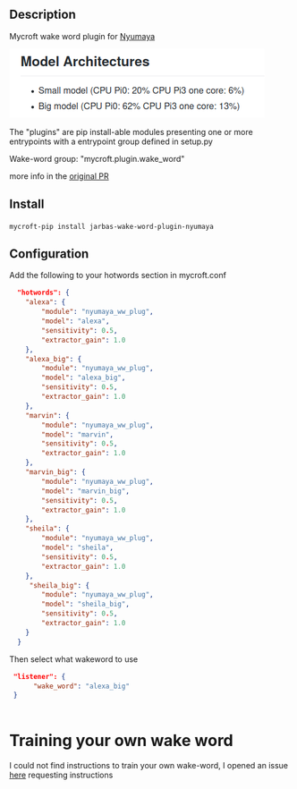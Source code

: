 ## Description
Mycroft wake word plugin for [Nyumaya](https://github.com/nyumaya)

![](./model_accuracy/cpu_usage.png)

The "plugins" are pip install-able modules presenting one or more entrypoints with a entrypoint group defined in setup.py

Wake-word group: "mycroft.plugin.wake_word"

more info in the [original PR](https://github.com/MycroftAI/mycroft-core/pull/2594)

## Install

`mycroft-pip install jarbas-wake-word-plugin-nyumaya`

## Configuration

Add the following to your hotwords section in mycroft.conf 

```json
  "hotwords": {
    "alexa": {
        "module": "nyumaya_ww_plug",
        "model": "alexa",
        "sensitivity": 0.5,
        "extractor_gain": 1.0
    },
    "alexa_big": {
        "module": "nyumaya_ww_plug",
        "model": "alexa_big",
        "sensitivity": 0.5,
        "extractor_gain": 1.0
    },
    "marvin": {
        "module": "nyumaya_ww_plug",
        "model": "marvin",
        "sensitivity": 0.5,
        "extractor_gain": 1.0
    },
    "marvin_big": {
        "module": "nyumaya_ww_plug",
        "model": "marvin_big",
        "sensitivity": 0.5,
        "extractor_gain": 1.0
    },
    "sheila": {
        "module": "nyumaya_ww_plug",
        "model": "sheila",
        "sensitivity": 0.5,
        "extractor_gain": 1.0
    },
     "sheila_big": {
        "module": "nyumaya_ww_plug",
        "model": "sheila_big",
        "sensitivity": 0.5,
        "extractor_gain": 1.0
    }
  }
```

Then select what wakeword to use

```json
 "listener": {
      "wake_word": "alexa_big"
 }
 
```


# Training your own wake word

I could not find instructions to train your own wake-word, I opened an issue [here](https://github.com/nyumaya/nyumaya_audio_recognition/issues/25) requesting instructions